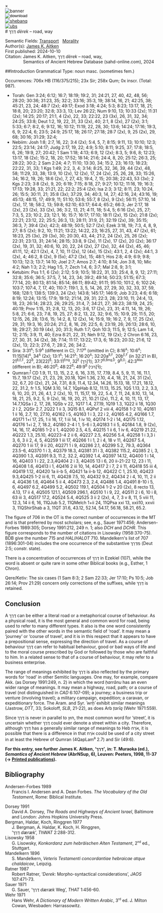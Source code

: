 <div id="modal" class="modal">
  <div class="modal-content">
    <span class="close">&times;</span>
    <div class="modal-body" id="modal-body"></div>
  </div>
</div><html><body><img id="banner" src="../../images/banners/banner.png" alt="banner" /></body></html>

<div><input id="download" title="Download/print the document" type="image" onclick="print_document()" src="../../images/icons/download3.png" alt="download" /></div><div><a id="shebanq" title="Word in SHEBANQ" href="https://shebanq.ancient-data.org/hebrew/word?id=1DRKn" target="_blank"><img src="../../images/icons/shebanq.png" alt="shebanq"></a></div><div><a id="ubs" title="Word in Semantic Dictionary of Biblical Hebrew" href="https://semanticdictionary.org/semdic.php?databaseType=SDBH&language=en&lemma=דֶּרֶךְ&startPage=1" target="_blank"><img src="../../images/icons/ubs.png" alt="ubs"></a></div># דֶּרֶךְ <i>dèrek</i> – road, way

Semantic Fields:
[Transport](../semantic_fields/transport.md)&nbsp;&nbsp;&nbsp;[Morality](../semantic_fields/morality.md)&nbsp;&nbsp;&nbsp;<br>Author(s):
[James K. Aitken](../contributors/james_k._aitken.md)<br>
First published: 2024-10-10<br>Citation: James K. Aitken, דֶּרֶךְ <i>dèrek</i> – road, way, <br>                    &nbsp;&nbsp;&nbsp;&nbsp;&nbsp;&nbsp;&nbsp;&nbsp;&nbsp;&nbsp;&nbsp;&nbsp;&nbsp;&nbsp;                    Semantics of Ancient Hebrew Database (sahd-online.com), 2024



##Introduction
Grammatical Type: noun masc. (sometimes fem.)

Occurrences: 706x HB (116/375/215); 23x Sir; 258x Qum; 0x inscr. (Total: 987).

* Torah: Gen 3:24; 6:12; 16:7; 18:19; 19:2, 31; 24:21, 27, 40, 42, 48, 56; 28:20; 30:36; 31:23, 35; 32:2; 33:16; 35:3, 19; 38:14,
16, 21; 42:25, 38; 45:21, 23, 24; 48:7 (2x); 49:17; Exod 3:18; 4:24; 5:3; 8:23; 13:17, 18, 21; 18:8, 20; 23:20; 32:8; 33:3, 13; Lev 26:22; Num 9:10, 13; 10:33 (2x); 11:31 (2x); 14:25; 20:17; 21:1, 4 (2x), 22, 33; 22:22, 23 (3x), 26, 31, 32, 34; 24:25; 33:8; Deut 1:2, 19, 22, 31, 33 (2x), 40; 2:1, 8 (2x), 27 (2x); 3:1; 5:33; 6:7; 8:2, 6; 9:12, 16; 10:12; 11:19, 22, 28, 30; 13:6; 14:24; 17:16; 19:3, 6, 9; 22:4, 6; 23:5; 24:9; 25:17, 18; 26:17; 27:18; 28:7 (2x), 9, 25 (2x), 29, 68; 30:16; 31:29; 32:4;
* Nebiim: Josh 1:8; 2:7, 16, 22; 3:4 (2x); 5:4, 5, 7; 8:15; 9:11, 13; 10:10; 12:3; 22:5; 23:14; 24:17; Judg 2:17, 19, 22; 4:9; 5:10; 8:11; 9:25, 37; 17:8; 18:5, 6, 26; 19:9, 27; 20:42; 1 Sam 1:18; 4:13; 6:9, 12 (2x); 8:3, 5; 9:6, 8; 12:23; 13:17, 18 (2x); 15:2, 18, 20; 17:52; 18:14; 21:6; 24:4, 8, 20; 25:12; 26:3, 25; 28:22; 30:2; 2 Sam 2:24; 4:7; 11:10; 13:30, 34; 15:2, 23; 16:13; 18:23; 22:22, 31, 33; 1 Kgs 1:49; 2:2, 3, 4; 3:14; 8:25, 32, 36, 39, 44 (2x), 48, 58; 11:29, 33, 38; 13:9, 10 (2x), 12 (2x), 17, 24 (2x), 25, 26, 28, 33; 15:26, 34; 16:2, 19, 26; 18:6 (2x), 7, 27, 43; 19:4, 7, 15; 20:38; 22:43, 53 (3x); 2 Kgs 2:23; 3:8 (2x), 9, 20; 6:19; 7:15; 8:18, 27; 9:27; 10:12; 11:16, 19; 16:3; 17:13; 19:28, 33; 21:21, 22; 22:2; 25:4 (2x); 
Isa 2:3; 3:12; 8:11, 23; 10:24, 26; 15:5; 30:11, 21; 35:8 (3x); 37:29, 34; 40:3, 14, 27; 42:16, 24; 43:16, 19; 45:13; 48:15, 17; 49:9, 11; 51:10; 53:6; 55:7, 8 (2x), 9 (2x); 56:11; 57:10, 14 (2x), 17, 18; 58:2, 13; 59:8; 62:10; 63:17; 64:4; 65:2; 66:3; 
Jer 2:17, 18 (2x), 23 (2x), 33 (2x), 36; 3:2, 13, 21; 4:11, 18; 5:4, 5; 6:16 (2x), 25, 27; 7:3, 5, 23; 10:2, 23; 12:1, 16; 15:7; 16:17; 17:10; 18:11 (2x), 15 (2x); 21:8 (2x); 22:21; 23:12, 22; 25:5; 26:3, 13; 28:11; 31:9, 21; 32:19 (2x), 39; 35:15; 36:3, 7; 39:4 (2x); 42:3; 48:19; 50:5; 52:7 (2x);
Ezek 3:18, 19; 7:3, 4, 8, 9, 27; 8:5 (2x); 9:2, 10; 11:21; 13:22; 14:22, 23; 16:25, 27, 31, 43, 47 (2x), 61; 18:23, 25 (3x), 29 (3x), 30; 20:30, 43, 44; 21:2, 24 (2x), 25, 26 (2x); 22:31; 23:13, 31; 24:14; 28:15; 33:8, 9 (2x), 11 (2x), 17 (2x), 20 (2x); 36:17 (2x), 19, 31, 32; 40:6, 10, 20, 22, 24 (2x), 27 (2x), 32, 44 (2x), 45, 46; 41:11, 12; 42:1 (2x), 4, 7, 10, 11 (2x), 12 (4x), 15 (2x); 43:1, 2, 4 (2x); 44:1, 3 (2x), 4; 46:2, 8 (2x), 9 (5x); 47:2 (3x), 15; 48:1; 
Hos 2:8; 4:9; 6:9; 9:8; 10:13; 12:3; 13:7; 14:10; Joel 2:7; Amos 2:7; 4:10; 8:14; Jon 3:8, 10; Mic 4:2; Nah 1:3; 2:2; Hag 1:5, 7; Zech 1:4, 6; 3:7; Mal 2:8, 9; 3:1;  
* Ketubim: Pss 1:1, 6 (2x); 2:12; 5:9; 10:5; 18:22, 31, 33; 25:4, 8, 9, 12; 27:11; 32:8; 35:6; 36:5; 37:5, 7, 14, 23, 34; 39:2; 49:14; 50:23; 51:15; 67:3; 77:14, 20; 80:13; 81:14; 85:14; 86:11; 89:42; 91:11; 95:10; 101:2, 6; 102:24; 103:7; 107:4, 7, 17, 40; 110:7; 119:1, 3, 5, 14, 26, 27, 29, 30, 32, 33, 37, 59, 168; 128:1; 138:5; 139:3, 24 (2x); 143:8; 145:17; 146:9; 
Job 3:23; 4:6; 6:18; 8:19; 12:24; 13:15; 17:9; 19:12; 21:14, 29, 31; 22:3, 28; 23:10, 11; 24:4, 13, 18, 23; 26:14; 28:23, 26; 29:25; 31:4, 7; 34:21, 27; 36:23; 38:19, 24, 25; 40:19;
Prov 1:15, 31; 2:8, 12, 13, 20; 3:6, 17 (2x), 23, 31; 4:11, 14, 19, 26; 5:8, 21; 6:6, 23; 7:8, 19, 25, 27; 8:2, 13, 22, 32; 9:6, 15; 10:9, 29; 11:5, 20; 12:15, 26, 28; 13:6, 15; 14:2, 8, 12 (2x), 14; 15:9, 19; 16:2, 7, 9, 17, 25 (2x), 29, 31; 19:3, 16; 20:24; 21:2, 8, 16, 29; 22:5, 6; 23:19, 26; 26:13; 28:6, 10, 18; 29:27; 30:19 (4x), 20; 31:3;
Ruth 1:7; Qoh 10:3; 11:5, 9; 12:5; Lam 1:4, 12; 2:15; 3:9, 11, 40; Ezra 8:21, 22, 31; Neh 9:12, 19 (2x); 2 Chron 6:16, 23, 27, 30, 31, 34 (2x), 38; 7:14; 11:17; 13:22; 17:3, 6; 18:23; 20:32; 21:6, 12 (2x), 13; 22:3; 27:6, 7; 28:2, 26; 34:2. 
* Sira: 3:31<sup><small>A</small></sup>; 5:9<sup><small>A</small></sup> (different in C); 7:17<sup><small>A</small></sup> (omitted in C); 8:16<sup><small>A</small></sup>; 10:6<sup><small>A</small></sup>; 
11:15[14]<sup><small>A</small></sup>, 
34<sup><small>A</small></sup> (2x); 
13:1<sup><small>A</small></sup>; 
14:21<sup><small>A</small></sup>; 
16:20<sup><small>A</small></sup>; 
32:20a<sup><small>B,F</small></sup>, 
20b<sup><small>E,F</small></sup> (in 32:21 in B),
21<sup><small>B,E,F</small></sup>, 
22<sup><small>B</small></sup>,
23[22]<sup><small>B</small></sup>; 
33:11<sup><small>Emg</small></sup>, 
32<sup><small>E</small></sup> 
(<span dir="rtl">ד֯[רך</span>);
37:7<sup><small>B,Bmg,D</small></sup>, 
9<sup><small>B,D</small></sup>; 
42:3<sup><small>Mas</small></sup> (different in B);
46:20<sup><small>B</small></sup>; 
48:22<sup><small>B</small></sup>;
49:9<sup><small>B</small></sup> 
(<span dir="rtl">ד֯[רכי</span>);
* Qumran:<sup id="fnref:1"><a href="#footnote" data-toggle="modal" onclick="show_modal('fn:1')">1</a></sup> CD 1.9, 11, 13, 15, 2.2, 6, 16, 3.15, 17, 7.19, 8.4, 5, 9, 11, 16, 11.1, 15.7, 19.17 (2x), 21, 23, 29, 20.18, 1QH 1.36, 2.10, 4.4, 18, 21, 24, 31 (2x), 32, 6.7, 20 (2x), 21, 24, 7.31, 8.9, 11.4, 12.34, 14.26, 15.13, 18, 17.21, 18.12, 22, 31.2, fr 1.5, 1QM 3.10, 14.7, 1QpHab 8.12, 11.13, 15.25, 1QS 1.13, 2.2, 3.3, 6, 10, 20, 21, 26, 4.1, 2 (2x), 10, 11, 15,17, 19, 22, 5.4, 7, 11, 24, 8.10, 13, 14, 18, 21, 25, 9.2, 5, 9 (2x), 18, 19, 20, 21, 10.21 (2x), 11.2, 4, 10, 11, 13, 17, 14.7,1QSa i 2, 17, 28, 1QSb v 22, 1Q17 1.4, 27.19, 1Q19 1.3, 1Q22 ii 18, 1Q30 2 I 2, 2QSir 2.7, 2Q22 1 ii 3, 3Q15 8.1, 4QPsf 2 viii 4, 4Q158 1-2 10, 4Q161 1 ii 16, 2.7, 10, 27.10, 4Q162 i 5, 4Q163 1 i 3, 22 i 2, 4Q165 4.2, 4Q166 1.7, 4Q171 1+i 17, 25, 1 ii 16, 17, 1 iii 14, 1 iv 10, 4Q174 1-2 i 14, 4Q175 1.12, 4Q176 1+i 2, 7, 18.2, 4Q180 2-4 I 1, 5-6 i 3,4Q183 1 ii 5, 4Q184 1.8, 9 (2x), 14, 16, 17, 4Q185 1-2 ii 1, 4Q200 2.5, 4.5, 4Q215 1 ii 6, 1 iv 6, 4Q219 21.22, 4Q222 1.3, 25.10, 4Q223-4 2 ii 6, 4Q227 2.5, 4Q256 5.4, 4Q258 1 i 3,3 i 3, 6, 3 ii 2, 4, 5, 4Q259 1 iii 17, 4Q266 1 i 1, 2 i 4, 18 v 11, 4Q267 5.4, 4Q270 1 iii 17, 9 ii 20, 4Q271 1 i 9, 4Q286 2.1, 4Q299 5.2, 79.3, 4Q364 23.5-6, 4Q370 1 i 3, 4Q379 18.3, 4Q381 31 i 3, 4Q382 115.2, 4Q385 2 i, 3, 4Q390 1.3, 4Q391 9.3, 11.2, 32.2, 4Q392 1.4, 4Q397 14.12, 4Q400 1 i 14, 16, 4Q403 1 i 22, 2.3,4Q404 2 i 3, 4Q405 13 i 6, 20 ii-21-22 12, 23 i 11, 4Q408 1.6, 4Q413 i 1, 4Q416 2 iii 10, 14, 4Q417 2 i 7, 2 ii 11, 4Q418 55 iii 4, 4Q419 1.12, 4Q420 1a ii-b 5, 4Q421 1a ii-b 12, 4Q422 C 1, 25.10, 4Q423 9.3,4Q425 1-2 iii 6, 11, 4Q428 7.5, 10, 4Q432 9.2, 4Q434 2 i 4, 10, 11, 2 ii 4, 4Q436 1.6, 4Q464 5 ii 4, 4Q473 2.3, 2.4, 4Q486 1.4, 4Q491 8-10 i 5, 6, 4Q497 6.2, 4Q499 5.2, 4Q502 119.1, 4Q504 1-2 v 20 (2x), 8 recto 13, 4.13, 17 ii 4, 4Q505 121.1, 4Q509 296.1, 4Q510 1 i 9, 22, 4Q511 2 i 6, 10 i 8, 63 iii 3, 4Q517 17.2, 4Q524 5.4, 4Q525 3 ii 2 (2x), 4, 7, 3 v 8, 11, 5 viii 11, 12.3, 14 ii 6, 16, 11QJub 5.2, 11QMelch 1+ii 24, 11QPsa xxi 13, xxii10, xxvii 3, 11QShirShab a 3, 11QT 31.6, 43.12, 52.14, 54.17, 56.18, 58.21, 65.2. 

[^1]: These references are those in James K. Aitken, ‘<span dir="rtl">דֶּרֶךְ</span>’, in: T. Muraoka (ed.), <i>Semantics of Ancient Hebrew</i> (AbrNSup, 6), Leuven: Peeters, 1998, 11. 

The figure of 706 in the OT is the correct number of occurrences in the MT and is that preferred by most scholars; see, e.g., Sauer 1971:456; Andersen-Forbes 1989:305; Dorsey 1991:212, 249 n. 1; also <i>DCH</i> and <i>DCHR</i>. This figure corresponds to the number of citations in Lisowsky (1958:370-75). BDB give the number 715 and <i>HAL</i>/<i>HALOT</i> 710. Mandelkern's list of 707 (1896:301-04) includes the one occurrence of the substantive <span dir="rtl">מִדְרַךְ</span>
(Deut 2:5; constr. state).

There is a concentration of occurrences of <span dir="rtl">דֶּרֶךְ</span> in Ezekiel (107), while the word is absent or quite rare in some other Biblical books (e.g., Esther, 1 Chron).

Qere/Ketiv: The six cases 
(1 Sam 8:3; 2 Sam 22:33; Jer 17:10; Ps 10:5; Job 26:14; Prov 21:29)
concern only corrections of the suffixes, while
<span dir="rtl">דֶּרֶךְ</span> is retained.


## Conclusion
A <span dir="rtl">דֶּרֶךְ</span> can be either a literal road or a metaphorical course of behaviour. As a physical road,
it is the most general and common word for road, being used to refer to many different types. It also is the one word 
consistently paired with the other words in the semantic field of ‘road’. It may mean a ‘journey’ or ‘course of travel’,
and it is in this respect that it appears to have a prepositional sense, expressing the direction of travel. As a course
of behaviour <span dir="rtl">דֶּרֶךְ</span> can refer to habitual behaviour, good or bad ways of life and to the moral course
prescribed by God or followed by those who are faithful to him. In a related sense to that of a course of behaviour,
it may refer to a business enterprise. 

The range of meanings exhibited by <span dir="rtl">דֶּרֶךְ</span> is also reflected by the primary words for ‘road’ in other
Semitic languages. One may, for example, compare Akk. (as Dorsey 1991:249, n. 2) in which the word <i>ḥarrānu</i> has an
even wider range of meanings. It may mean a highway, road, path; or a course of travel (not distinguished in 
<i>CAD</i> 6:107-09); a journey; a business trip or venture (involving travel); a military campaign, expedition; a caravan, 
or expeditionary force. The Aram. and Syr. <i>ʾwrḥʾ</i> exhibit similar meanings (Jastrow, <i>DTT</i>, 33; Sokoloff, <i>SLB</i>, 21-22), as does Arb 
<i>ṭarīq</i> (Wehr 1971:559). 

Since <span dir="rtl">דֶּרֶךְ</span> is never in parallel to <span dir="rtl">חוּץ</span>, the most common word for ‘street’,
it is uncertain whether <span dir="rtl">דֶּרֶךְ</span> could ever denote a street within a city. Therefore, although 
<span dir="rtl">דֶּרֶךְ</span> has a generally similar range of meanings to Heb <span dir="rtl">אֹרַח</span>, it is possible
that there is a difference in that <span dir="rtl">אֹרַח</span> could be used of a city street in at least the Hebrew of 
Qumran (4QapLam<sup>a</sup> 2.7) and Sir (49:6). 




<b>For this entry, see further James K. Aitken, 
‘<span dir="rtl">דֶּרֶךְ</span>’, in: T. Muraoka (ed.), <i>Semantics of Ancient Hebrew</i> 
(AbrNSup, 6), Leuven: Peeters, 1998, 11-37 (→ <a href="/store/printed_publications/">Printed publications</a>).</b>

## Bibliography

<div style="padding-left: 22px; text-indent: -22px;">

Andersen-Forbes 1989 <br>
Francis I. Andersen and A. Dean Forbes.
<i>The Vocabulary of the Old Testament</i>, Rome: Biblical Institute.
</div>

<div style="padding-left: 22px; text-indent: -22px;">
Dorsey 1991 <br>
David A. Dorsey, <i>The Roads and Highways of Ancient Israel</i>, Baltimore and London: Johns Hopkins University Press.   
</div>


<div style="padding-left: 22px; text-indent: -22px;">
Bergman, Haldar, Koch, Ringgren 1977 <br>
J. Bergman, A. Haldar, K. Koch, H. Ringgren, <br>
‘<span dir="rtl">דֶּרֶךְ</span> <i>dæræk</i>’,
<i>ThWAT</i> 2:288-312.   
</div>


<div style="padding-left: 22px; text-indent: -22px;">
Lisowsky 1958 <br>
G. Lisowsky,
<i>Konkordanz zum hebräischen Alten Testament</i>,
2<sup><small>nd</small></sup> ed.,
Stuttgart.   
</div>

<div style="padding-left: 22px; text-indent: -22px;">
Mandelkern 1896 <br>
S. Mandelkern, <i>Veteris Testamenti concordantiae hebraicae atque chaldaicae</i>, Leipzig.   
</div>

<div style="padding-left: 22px; text-indent: -22px;">
Ratner 1987 <br>
Robert Ratner, ‘<i>Derek</i>: Morpho-syntactical considerations’, <i>JAOS</i> 107:471-73.   
</div>

<div style="padding-left: 22px; text-indent: -22px;">
Sauer 1971 <br>
G. Sauer, 
‘<span dir="rtl">דֶּרֶךְ</span> <i>dæræk</i> Weg’,
<i>THAT</i> 1:456-60.
</div>

<div style="padding-left: 22px; text-indent: -22px;">
Wehr 1971 <br>
Hans Wehr, <i>A Dictionary of Modern Written Arabic</i>, 3<sup><small>rd</small></sup> ed. J. Milton Cowan, Wiesbaden: Harrassowitz.   
</div>

